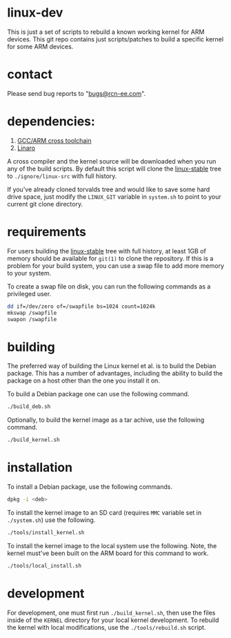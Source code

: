 # linux-dev

This is just a set of scripts to rebuild a known working kernel for ARM
devices. This git repo contains just scripts/patches to build a specific kernel
for some ARM devices.

# contact

Please send bug reports to "bugs@rcn-ee.com".

# dependencies:

1. [GCC/ARM cross toolchain](http://elinux.org/Toolchains)
2. [Linaro](http://www.linaro.org/downloads/)

A cross compiler and the kernel source will be downloaded when you run any of
the build scripts. By default this script will clone the
[linux-stable](https://git.kernel.org/pub/scm/linux/kernel/git/stable/linux-stable.git)
tree to `./ignore/linux-src` with full history.

If you've already cloned torvalds tree and would like to save some hard drive
space, just modify the `LINUX_GIT` variable in `system.sh` to point to your
current git clone directory.

# requirements

For users building the
[linux-stable](https://git.kernel.org/pub/scm/linux/kernel/git/stable/linux-stable.git)
tree with full history, at least 1GB of memory should be available for `git(1)`
to clone the repository. If this is a problem for your build system, you can
use a swap file to add more memory to your system.

To create a swap file on disk, you can run the following commands as a
privileged user.

```bash
dd if=/dev/zero of=/swapfile bs=1024 count=1024k
mkswap /swapfile
swapon /swapfile
```

# building

The preferred way of building the Linux kernel et al. is to build the Debian
package. This has a number of advantages, including the ability to build the
package on a host other than the one you install it on.

To build a Debian package one can use the following command.

```bash
./build_deb.sh
```

Optionally, to build the kernel image as a tar achive, use the following
command.

```bash
./build_kernel.sh
```

# installation

To install a Debian package, use the following commands.

```bash
dpkg -i <deb>
```

To install the kernel image to an SD card (requires `MMC` variable set in
`./system.sh`) use the following.

```bash
./tools/install_kernel.sh
```

To install the kernel image to the local system use the following. Note, the
kernel must've been built on the ARM board for this command to work.

```bash
./tools/local_install.sh
```

# development

For development, one must first run `./build_kernel.sh`, then use the files
inside of the `KERNEL` directory for your local kernel development. To rebuild
the kernel with local modifications, use the `./tools/rebuild.sh` script.
